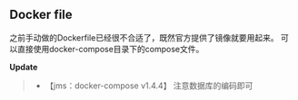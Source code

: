 ## Docker file

之前手动做的Dockerfile已经很不合适了，既然官方提供了镜像就要用起来。
可以直接使用docker-compose目录下的compose文件。

**Update**
>- 【jms：docker-compose v1.4.4】
> 注意数据库的编码即可
